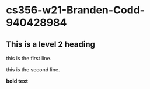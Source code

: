 # cs356-w21-Branden-Codd-940428984
## This is a level 2 heading

this is the first line.

this is the second line.

**bold text**
